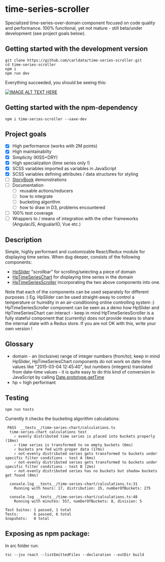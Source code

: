 # time-series-scroller

Specialized time-series-over-domain component focused on code quality and performance. 
100% functional, yet not mature - still beta/under development (see project goals below).

## Getting started with the development version

```
git clone https://github.com/carldata/time-series-scroller.git
cd time-series-scroller
npm i
npm run dev
```

Everything succeeded, you should be seeing this:

[![IMAGE ALT TEXT HERE](https://img.youtube.com/vi/yALqQtGD_Ak/0.jpg)](https://www.youtube.com/watch?v=yALqQtGD_Ak)

## Getting started with the npm-dependency

```
npm i time-series-scroller --save-dev
```

## Project goals

- [x] High performance (works with 2M points)
- [x] High maintainabilty
- [x] Simplicity (KISS+DRY)
- [x] High specialization (time series only !)
- [x] SCSS variables imported as variables in JavaScript
- [x] SCSS variables defining attributes / data structures for styling
- [ ] [StoryBook](https://storybook.js.org/) demonstrations
- [ ] Documentation
  - [ ] reusable actions/reducers
  - [ ] how to integrate
  - [ ] bucketing algorithm
  - [ ] how to draw in D3, problems encountered
- [ ] 100% test coverage
- [ ] Wrappers to / means of integration with the other frameworks (AngularJS, AngualarIO, Vue etc.)

## Description

Simple, highly performant and customizable React/Redux module for displaying time series. When dug deeper, consists of the following components:
- [HpSlider](src/hp-slider/index.tsx) "scrollbar" for scrolling/selecting a piece of domain
- [HpTimeSeriesChart](src/hp-time-series-chart/index.tsx) for displaying time series in the domain
- [HpTimeSeriesScroller](src/time-series-scroller.tsx) incorporating the two above components into one. 

Note that each of the components can be used separately for different purposes :) Eg. HpSlider can be used straight-away to control a temperature or humidity in an air-conditioning online controlling system :) HpTimeSeriesScroller component can be seen as a demo how HpSlider and HpTimeSeriesChart can interact - keep in mind HpTimeSeriesScroller is a fully stateful component that (currently) does not provide means to share the internal state with a Redux store. If you are not OK with this, write your own version !

## Glossary
- domain - an (inclusive) range of integer numbers (from/to); keep in mind HpSlider, HpTimeSeriesChart components do not work on date-time values like "2015-03-04 12:45:40", but numbers (integers) translated from date-time values - it is quite easy to do this kind of conversion in JavaScript by calling [Date.prototype.getTime](https://developer.mozilla.org/en-US/docs/Web/JavaScript/Reference/Global_Objects/Date/setTime)
- hp = high performant

## Testing

```
npm run tests
```

Currently it checks the bucketing algorithm calculations:

```
 PASS  __tests__/time-series-chart/calculations.ts
  time-series-chart calculations test
    ✓ evenly distributed time series is placed into buckets properly (18ms)
    ✓ time series is transformed to no empty buckets (6ms)
    ✓ buckets are fed with proper data (17ms)
    ✓ not-evenly distributed series gets transformed to buckets under specific filter conditions - test A (6ms)
    ✓ not-evenly distributed series gets transformed to buckets under specific filter conditions - test B (2ms)
    ✓ not-evenly distributed series has no buckets but shadow buckets get found (8ms)

  console.log __tests__/time-series-chart/calculations.ts:31
    Running with hours: 17, distribution: 15, numberOfBuckets: 275

  console.log __tests__/time-series-chart/calculations.ts:48
    Running with minutes: 557, numberOfBuckets: 8, division: 5

Test Suites: 1 passed, 1 total
Tests:       6 passed, 6 total
Snapshots:   0 total

```

## Exposing as npm package:

In src folder run:
```
tsc --jsx react --listEmittedFiles --declaration --outDir build
```



